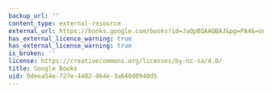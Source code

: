 ```yaml
---
backup_url: ''
content_type: external-resource
external_url: https://books.google.com/books?id=JaQpBQAAQBAJ&pg=PA46=onepage#v=onepage&q&f=false
has_external_licence_warning: true
has_external_license_warning: true
is_broken: ''
license: https://creativecommons.org/licenses/by-nc-sa/4.0/
title: Google Books
uid: 0deea54e-727e-4482-864e-3a640d0940d5
---
```


